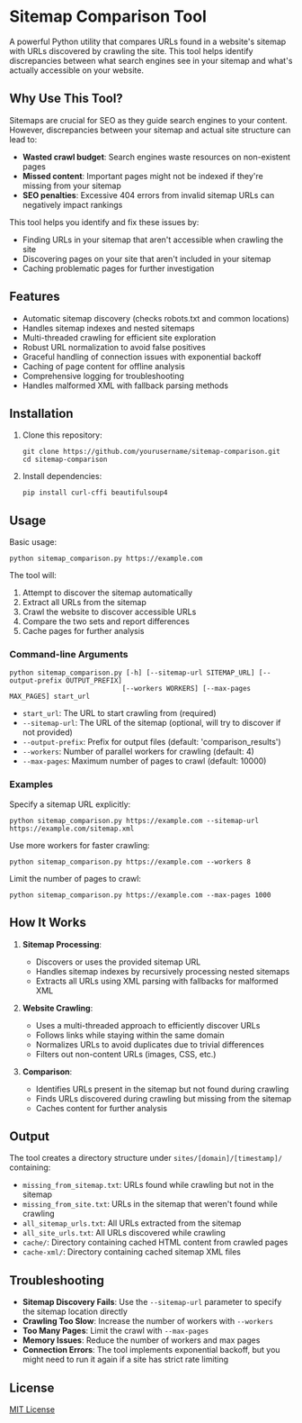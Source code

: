 # Sitemap Comparison Tool

A powerful Python utility that compares URLs found in a website's sitemap with URLs discovered by crawling the site. This tool helps identify discrepancies between what search engines see in your sitemap and what's actually accessible on your website.

## Why Use This Tool?

Sitemaps are crucial for SEO as they guide search engines to your content. However, discrepancies between your sitemap and actual site structure can lead to:

- **Wasted crawl budget**: Search engines waste resources on non-existent pages
- **Missed content**: Important pages might not be indexed if they're missing from your sitemap
- **SEO penalties**: Excessive 404 errors from invalid sitemap URLs can negatively impact rankings

This tool helps you identify and fix these issues by:
- Finding URLs in your sitemap that aren't accessible when crawling the site
- Discovering pages on your site that aren't included in your sitemap
- Caching problematic pages for further investigation

## Features

- Automatic sitemap discovery (checks robots.txt and common locations)
- Handles sitemap indexes and nested sitemaps
- Multi-threaded crawling for efficient site exploration
- Robust URL normalization to avoid false positives
- Graceful handling of connection issues with exponential backoff
- Caching of page content for offline analysis
- Comprehensive logging for troubleshooting
- Handles malformed XML with fallback parsing methods

## Installation

1. Clone this repository:
   ```
   git clone https://github.com/yourusername/sitemap-comparison.git
   cd sitemap-comparison
   ```

2. Install dependencies:
   ```
   pip install curl-cffi beautifulsoup4
   ```

## Usage

Basic usage:

```
python sitemap_comparison.py https://example.com
```

The tool will:
1. Attempt to discover the sitemap automatically
2. Extract all URLs from the sitemap
3. Crawl the website to discover accessible URLs
4. Compare the two sets and report differences
5. Cache pages for further analysis

### Command-line Arguments

```
python sitemap_comparison.py [-h] [--sitemap-url SITEMAP_URL] [--output-prefix OUTPUT_PREFIX] 
                            [--workers WORKERS] [--max-pages MAX_PAGES] start_url
```

- `start_url`: The URL to start crawling from (required)
- `--sitemap-url`: The URL of the sitemap (optional, will try to discover if not provided)
- `--output-prefix`: Prefix for output files (default: 'comparison_results')
- `--workers`: Number of parallel workers for crawling (default: 4)
- `--max-pages`: Maximum number of pages to crawl (default: 10000)

### Examples

Specify a sitemap URL explicitly:
```
python sitemap_comparison.py https://example.com --sitemap-url https://example.com/sitemap.xml
```

Use more workers for faster crawling:
```
python sitemap_comparison.py https://example.com --workers 8
```

Limit the number of pages to crawl:
```
python sitemap_comparison.py https://example.com --max-pages 1000
```

## How It Works

1. **Sitemap Processing**:
   - Discovers or uses the provided sitemap URL
   - Handles sitemap indexes by recursively processing nested sitemaps
   - Extracts all URLs using XML parsing with fallbacks for malformed XML

2. **Website Crawling**:
   - Uses a multi-threaded approach to efficiently discover URLs
   - Follows links while staying within the same domain
   - Normalizes URLs to avoid duplicates due to trivial differences
   - Filters out non-content URLs (images, CSS, etc.)

3. **Comparison**:
   - Identifies URLs present in the sitemap but not found during crawling
   - Finds URLs discovered during crawling but missing from the sitemap
   - Caches content for further analysis

## Output

The tool creates a directory structure under `sites/[domain]/[timestamp]/` containing:

- `missing_from_sitemap.txt`: URLs found while crawling but not in the sitemap
- `missing_from_site.txt`: URLs in the sitemap that weren't found while crawling
- `all_sitemap_urls.txt`: All URLs extracted from the sitemap
- `all_site_urls.txt`: All URLs discovered while crawling
- `cache/`: Directory containing cached HTML content from crawled pages
- `cache-xml/`: Directory containing cached sitemap XML files

## Troubleshooting

- **Sitemap Discovery Fails**: Use the `--sitemap-url` parameter to specify the sitemap location directly
- **Crawling Too Slow**: Increase the number of workers with `--workers`
- **Too Many Pages**: Limit the crawl with `--max-pages`
- **Memory Issues**: Reduce the number of workers and max pages
- **Connection Errors**: The tool implements exponential backoff, but you might need to run it again if a site has strict rate limiting

## License

[MIT License](LICENSE)
